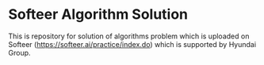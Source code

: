# Softeer Algorithm Solution
This is repository for solution of algorithms problem which is uploaded on Softeer (https://softeer.ai/practice/index.do) which is supported by Hyundai Group.

